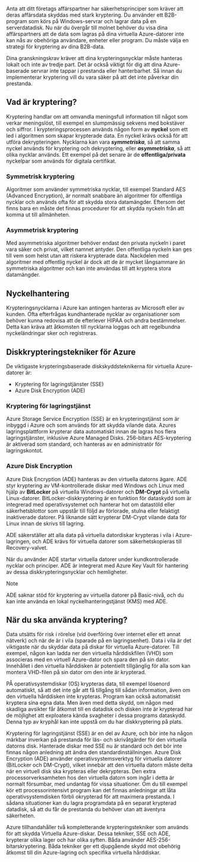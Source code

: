 Anta att ditt företags affärspartner har säkerhetsprinciper som kräver att deras affärsdata skyddas med stark kryptering. Du använder ett B2B-program som körs på Windows-servrar och lagrar data på en serverdatadisk. Nu när du övergår till molnet behöver du visa dina affärspartners att de data som lagras på dina virtuella Azure-datorer inte kan nås av obehöriga användare, enheter eller program. Du måste välja en strategi för kryptering av dina B2B-data.

Dina granskningskrav kräver att dina krypteringsnycklar måste hanteras lokalt och inte av tredje part. Det är också viktigt för dig att dina Azure-baserade servrar inte tappar i prestanda eller hanterbarhet. Så innan du implementerar kryptering vill du vara säker på att det inte påverkar din prestanda.

## <a name="what-is-encryption"></a>Vad är kryptering?

Kryptering handlar om att omvandla meningsfull information till något som verkar meningslöst, till exempel en slumpmässig sekvens med bokstäver och siffror. I krypteringsprocessen används någon form av **nyckel** som ett led i algoritmen som skapar krypterade data. En nyckel krävs också för att utföra dekrypteringen. Nycklarna kan vara **_symmetriska_**, så att samma nyckel används för kryptering och dekryptering, eller **_asymmetriska_**, så att olika nycklar används. Ett exempel på det senare är de **offentliga/privata** nyckelpar som används för digitala certifikat.

### <a name="symmetric-encryption"></a>Symmetrisk kryptering

Algoritmer som använder symmetriska nycklar, till exempel Standard AES (Advanced Encryption), är normalt snabbare än algoritmer för offentliga nycklar och används ofta för att skydda stora datamängder. Eftersom det finns bara en måste det finnas procedurer för att skydda nyckeln från att komma ut till allmänheten.

### <a name="asymmetric-encryption"></a>Asymmetrisk kryptering

Med asymmetriska algoritmer behöver endast den privata nyckeln i paret vara säker och privat, vilket namnet antyder. Den offentliga nyckeln kan ges till vem som helst utan att riskera krypterade data. Nackdelen med algoritmer med offentlig nyckel är dock att de är mycket långsammare än symmetriska algoritmer och kan inte användas till att kryptera stora datamängder.

## <a name="key-management"></a>Nyckelhantering

Krypteringsnycklarna i Azure kan antingen hanteras av Microsoft eller av kunden. Ofta efterfrågas kundhanterade nycklar av organisationer som behöver kunna redovisa att de efterlever HIPAA och andra bestämmelser. Detta kan kräva att åtkomsten till nycklarna loggas och att regelbundna nyckeländringar sker och registreras.

## <a name="azure-disk-encryption-technologies"></a>Diskkrypteringstekniker för Azure

De viktigaste krypteringsbaserade diskskyddsteknikerna för virtuella Azure-datorer är:

- Kryptering för lagringstjänster (SSE)
- Azure Disk Encryption (ADE)

### <a name="storage-service-encryption"></a>Kryptering för lagringstjänst

Azure Storage Service Encryption (SSE) är en krypteringstjänst som är inbyggd i Azure och som används för att skydda vilande data. Azures lagringsplattform krypterar data automatiskt innan de lagras hos flera lagringstjänster, inklusive Azure Managed Disks. 256-bitars AES-kryptering är aktiverad som standard, och hanteras av en administratör för lagringskontot.

### <a name="azure-disk-encryption"></a>Azure Disk Encryption

Azure Disk Encryption (ADE) hanteras av den virtuella datorns ägare. ADE styr kryptering av VM-kontrollerade diskar med Windows och Linux med hjälp av **BitLocker** på virtuella Windows-datorer och **DM-Crypt** på virtuella Linux-datorer. BitLocker-diskkryptering är en funktion för dataskydd som är integrerad med operativsystemet och hanterar hot om datastöld eller säkerhetsblottor som uppstår till följd av förlorade, stulna eller felaktigt inaktiverade datorer. På liknande sätt krypterar DM-Crypt vilande data för Linux innan de skrivs till lagring.

ADE säkerställer att alla data på virtuella datordiskar krypteras i vila i Azure-lagringen, och ADE krävs för virtuella datorer som säkerhetskopieras till Recovery-valvet.

När du använder ADE startar virtuella datorer under kundkontrollerade nycklar och principer. ADE är integrerat med Azure Key Vault för hantering av dessa diskkrypteringsnycklar och hemligheter.

> [!NOTE] 
> ADE saknar stöd för kryptering av virtuella datorer på Basic-nivå, och du kan inte använda en lokal nyckelhanteringstjänst (KMS) med ADE.

## <a name="when-to-use-encryption"></a>När du ska använda kryptering?

Data utsätts för risk i rörelse (vid överföring över internet eller ett annat nätverk) och när de är i vila (sparade på en lagringsenhet). Data i vila är det viktigaste när du skyddar data på diskar för virtuella Azure-datorer. Till exempel, någon kan ladda ner den virtuella hårddiskfilen (VHD) som associeras med en virtuell Azure-dator och spara den på sin dator. Innehållet i den virtuella hårddisken är potentiellt tillgänglig för alla som kan montera VHD-filen på sin dator om den inte är krypterad.

PÅ operativsystemdiskar (OS) krypteras data, till exempel lösenord automatiskt, så att det inte går att få tillgång till sådan information, även om den virtuella hårddisken inte krypteras. Program kan också automatiskt kryptera sina egna data. Men även med detta skydd, om någon med skadliga avsikter får åtkomst till en datadisk och disken inte är krypterad har de möjlighet att exploatera kända svagheter i dessa programs dataskydd. Denna typ av kryphål kan inte uppstå om du har diskkryptering på plats.

Kryptering för lagringstjänst (SSE) är en del av Azure, och bör inte ha någon märkbar inverkan på prestanda för läs- och skrivåtgärder för den virtuella datorns disk. Hanterade diskar med SSE nu är standard och det bör inte finnas någon anledning att ändra den standardinställningen. Azure Disk Encryption (ADE) använder operativsystemsverktyg för virtuella datorer (BitLocker och DM-Crypt), vilket innebär att den virtuella datorn måste delta när en virtuell disk ska krypteras eller dekrypteras. Den extra processorverksamheten hos den virtuella datorn som ingår i detta är normalt försumbar, med undantag för vissa situationer. Om du till exempel kör ett processorintensivt program kan det finnas anledningar att låta operativsystemdisken förbli okrypterad för att maximera prestanda. I sådana situationer kan du lagra programdata på en separat krypterad datadisk, så att du får de prestanda du behöver utan att äventyra säkerheten.

Azure tillhandahåller två kompletterande krypteringstekniker som används för att skydda Virtuella Azure-diskar. Dessa tekniker, SSE och ADE, krypterar olika lager och har olika syften. Båda använder AES-256-bitarskryptering. Båda tekniker ger ett djupgående skydd mot obehörig åtkomst till din Azure-lagring och specifika virtuella hårddiskar.
